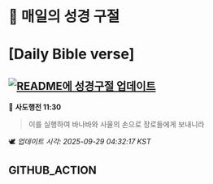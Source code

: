 # 🙏 매일의 성경 구절
# [Daily Bible verse]
## [![README에 성경구절 업데이트](https://github.com/DONGSUKA/first_test/actions/workflows/update-readme-bible.yml/badge.svg)](https://github.com/DONGSUKA/first_test/actions/workflows/update-readme-bible.yml)
<!-- START_BIBLE_VERSE -->
📖 **사도행전 11:30**
> 이를 실행하여 바나바와 사울의 손으로 장로들에게 보내니라

🕊️ _업데이트 시각: 2025-09-29 04:32:17 KST_
  <!-- END_BIBLE_VERSE -->
## GITHUB_ACTION
